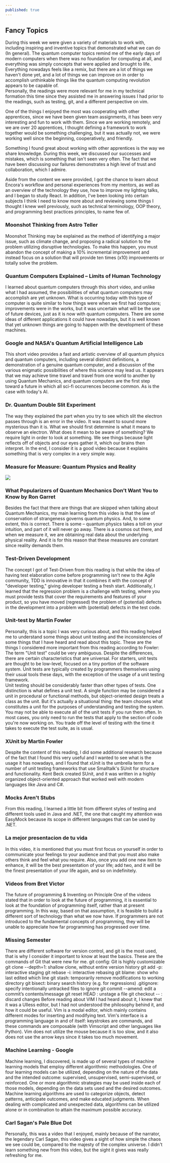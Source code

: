 ```yaml
---
published: true
---
```

## Fancy Topics

During this week we were given a variety of materials to work with, including inspiring and inventive topics that demonstrated what we can do (In general). The quantum computer topics remind me of the early days of modern computers when there was no foundation for computing at all, and everything was simply concepts that were applied and brought to life. Everything nowadays feels like a remix, but there are a lot of things we haven't done yet, and a lot of things we can improve on in order to accomplish unthinkable things like the quantum computing revolution appears to be capable of.  
Personally, the readings were more relevant for me in my technical formation this time since they assisted me in answering issues I had prior to the readings, such as testing, git, and a different perspective on vim.  

One of the things I enjoyed the most was cooperating with other apprentices, since we have been given team assignments, it has been very interesting and fun to work with them. Since we are working remotely, and we are over 20 apprentices, I thought defining a framework to work together would be something challenging, but it was actually not, we were working well since the beginning, cooperatively, and friendly.  

Something I found great about working with other apprentices is the way we share knowledge. During this week, we discussed our successes and mistakes, which is something that isn't seen very often. The fact that we have been discussing our failures demonstrates a high level of trust and collaboration, which I admire.  

Aside from the content we were provided, I got the chance to learn about Encora's workflow and personal experiences from my mentors, as well as an overview of the technology they use, how to improve my lighting talks, and I began to study React.
In addition, I've been looking into certain subjects I think I need to know more about and reviewing some things I thought I knew well previously, such as technical terminology, OOP theory, and programming best practices principles, to name few of.  

### Moonshot Thinking from Astro Teller
Moonshot Thinking may be explained as the method of identifying a major issue, such as climate change, and proposing a radical solution to the problem utilizing disruptive technologies. To make this happen, you must abandon the concept of making a 10% incremental improvement and instead focus on a solution that will provide ten times (x10) improvements or totally solve the problem.  

### Quantum Computers Explained – Limits of Human Technology
I learned about quantum computers through this short video, and unlike what I had assumed, the possibilities of what quantum computers may accomplish are yet unknown. What is occurring today with this type of computer is quite similar to how things were when we first had computers; improvements were in the works, but it was uncertain what will be the use of future devices, just as it is now with quantum computers.
There are some ideas of different applications it could have nowadays, but it is well known that yet unknown things are going to happen with the development of these machines.  

### Google and NASA's Quantum Artificial Intelligence Lab
This short video provides a fast and artistic overview of all quantum physics and quantum computers, including several distinct definitions, a demonstration of a genuine quantum computer, and a discussion of the various enigmatic possibilities of where this science may lead us.
It appears that we may achieve time travel and travel from one world to another by using Quantum Mechanics, and quantum computers are the first step toward a future in which all sci-fi occurrences become common. As is the case with today's AI.  

### Dr. Quantum Double Slit Experiment  
The way they explained the part when you try to see which slit the electron passes through is an error in the video. It was meant to sound more mysterious than it is.
What we should first determine is what it means to observe an electron. What does it mean to be aware of something? We require light in order to look at something. We see things because light reflects off of objects and our eyes gather it, which our brains then interpret.
In the end, I consider it is a good video because it explains something that is very complex in a very simple way.  

### Measure for Measure: Quantum Physics and Reality
![](https://i.ibb.co/pvB6Y36/Quantums.png)

### What Popularizers of Quantum Mechanics Don’t Want You to Know by Ron Garret
Besides the fact that there are things that are skipped when talking about Quantum Mechanics, my main learning from this video is that the law of conservation of strangeness governs quantum physics. And, to some extent, this is correct. There is some – quantum physics takes a toll on your intuition, and part of it will never go away.
There is a cosmos out there, and when we measure it, we are obtaining real data about the underlying physical reality. And it is for this reason that these measures are constant since reality demands them.
### Test-Driven Development
The concept I got of Test-Driven from this reading is that while the idea of having test elaboration come before programming isn't new to the Agile community, TDD is innovative in that it combines it with the concept of "developer testing," giving developer testing a fresh start.
Additionally, I learned that the regression problem is a challenge with testing, where you must provide tests that cover the requirements and features of your product, so you have moved (regressed) the problem of (potential) defects in the development into a problem with (potential) defects in the test code.	

### Unit-test by Martin Fowler
Personally, this is a topic I was very curious about, and this reading helped me to understand some things about unit testing and the inconsistencies of some things that I have heard and read about this topic. These are the things I considered more important from this reading according to Fowler:
The term "Unit test" could be very ambiguous.
Despite the differences, there are certain characteristics that are universal. For starters, unit tests are thought to be low-level, focused on a tiny portion of the software system.
Unit tests are typically created by programmers themselves using their usual tools these days, with the exception of the usage of a unit testing framework.  
Unit testing should be considerably faster than other types of tests.
One distinction is what defines a unit test. A single function may be considered a unit in procedural or functional methods, but object-oriented design treats a class as the unit. But it's actually a situational thing: the team chooses what constitutes a unit for the purposes of understanding and testing the system.  
You may not be able to execute all of the unit tests if you run them often. In most cases, you only need to run the tests that apply to the section of code you're now working on. You trade off the level of testing with the time it takes to execute the test suite, as is usual.  

### XUnit by Martin Fowler  
Despite the content of this reading, I did some additional research because of the fact that I found this very useful and I wanted to see what is the usage it has nowadays, and I found that xUnit is the umbrella term for a number of unit testing frameworks that use Smalltalk's SUnit for structure and functionality. Kent Beck created SUnit, and it was written in a highly organized object-oriented approach that worked well with modern languages like Java and C#. 

### Mocks Aren't Stubs
From this reading, I learned a little bit from different styles of testing and different tools used in Java and .NET, the one that caught my attention was EasyMock because its scope in different languages that can be used by .NET.

### La mejor presentacion de tu vida
In this video, it is mentioned that you must first focus on yourself in order to communicate your feelings to your audience and that you must also make others think and feel what you require.
Also, once you add one new item to enhance, it will be the best presentation of your life; add two, and it will be the finest presentation of your life again, and so on indefinitely.

### Videos from Bret Victor
The future of programming & Inventing on Principle
One of the videos stated that in order to look at the future of programming, it is essential to look at the foundation of programming itself, rather than at present programming. In this way, based on that assumption, it is feasible to build a different sort of technology than what we now have.
If programmers are not introduced to the fundamental concepts of programming, they will be unable to appreciate how far programming has progressed over time.

### Missing Semester
There are different software for version control, and git is the most used, that is why I consider it important to know at least the basics.
These are the commands of Git that were new for me.
git config: Git is highly customizable
git clone --depth=1: shallow clone, without entire version history
git add -p: interactive staging
git rebase -i: interactive rebasing
git blame: show who last edited which line
git stash: temporarily remove modifications to working directory
git bisect: binary search history (e.g. for regressions)
.gitignore: specify intentionally untracked files to ignore
git commit --amend: edit a commit’s contents/message
git reset HEAD <file>: unstage a file
git checkout -- <file>: discard changes
Before reading about VIM I had heard about it, I knew that it was a UIless editor, but I had not understood the philosophy behind it, and how it could be useful. Vim is a modal editor, which mainly contains different modes for inserting and modifying text. Vim's interface is a programming language in and of itself: keystrokes are commands, and these commands are composable (with Vimscript and other languages like Python). Vim does not utilize the mouse because it is too slow, and it also does not use the arrow keys since it takes too much movement.
  
### Machine Learning - Google
Machine learning, I discovered, is made up of several types of machine learning models that employ different algorithmic methodologies. One of four learning models can be utilized, depending on the nature of the data and the intended outcome: supervised, unsupervised, semi-supervised, or reinforced. One or more algorithmic strategies may be used inside each of those models, depending on the data sets used and the desired outcomes.  
Machine learning algorithms are used to categorize objects, detect patterns, anticipate outcomes, and make educated judgments. When dealing with complicated and unexpected data, algorithms can be utilized alone or in combination to attain the maximum possible accuracy.

### Carl Sagan's Pale Blue Dot 
Personally, this was a video that I enjoyed, mainly because of the narrator, the legendary Carl Sagan, this video gives a sight of how simple the chaos we see could be, compared to the majesty of the complex universe. I didn't learn something new from this video, but the sight it gives was really refreshing for me.
